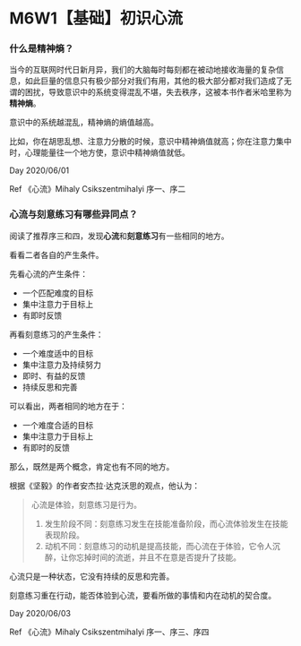 # M6W1【基础】初识心流

### 什么是精神熵？

当今的互联网时代日新月异，我们的大脑每时每刻都在被动地接收海量的复杂信息，如此巨量的信息只有极少部分对我们有用，其他的极大部分都对我们造成了无谓的困扰，导致意识中的系统变得混乱不堪，失去秩序，这被本书作者米哈里称为**精神熵**。

意识中的系统越混乱，精神熵的熵值越高。

比如，你在胡思乱想、注意力分散的时候，意识中精神熵值就高；你在注意力集中时，心理能量往一个地方使，意识中精神熵值就低。



Day  2020/06/01

Ref  《心流》Mihaly Csikszentmihalyi  序一、序二



### 心流与刻意练习有哪些异同点？

阅读了推荐序三和四，发现**心流**和**刻意练习**有一些相同的地方。

看看二者各自的产生条件。

先看心流的产生条件：

- 一个匹配难度的目标
- 集中注意力于目标上
- 有即时反馈

再看刻意练习的产生条件：

- 一个难度适中的目标
- 集中注意力及持续努力
- 即时、有益的反馈
- 持续反思和完善

可以看出，两者相同的地方在于：

- 一个难度合适的目标
- 集中注意力于目标上
- 有即时的反馈

那么，既然是两个概念，肯定也有不同的地方。

根据《坚毅》的作者安杰拉·达克沃思的观点，他认为：

> 心流是体验，刻意练习是行为。
>
> 1. 发生阶段不同：刻意练习发生在技能准备阶段，而心流体验发生在技能表现阶段。
> 2. 动机不同：刻意练习的动机是提高技能，而心流在于体验，它令人沉醉，让你忘掉时间的流逝，并且不在意是否提升了技能。

心流只是一种状态，它没有持续的反思和完善。

刻意练习重在行动，能否体验到心流，要看所做的事情和内在动机的契合度。



Day  2020/06/03

Ref  《心流》Mihaly Csikszentmihalyi  序一、序三、序四